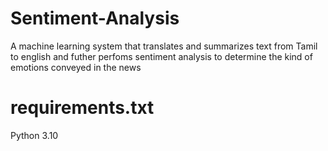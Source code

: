 # Sentiment-Analysis
A machine learning system that translates and summarizes text from Tamil to english and futher perfoms sentiment analysis to determine the kind of emotions conveyed in the news
# requirements.txt
Python 3.10
